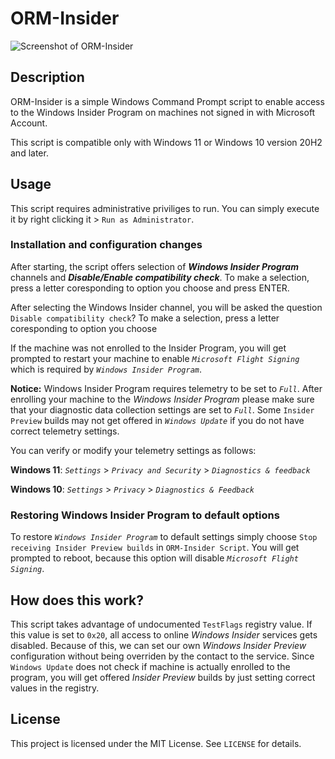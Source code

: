 # ORM-Insider

![Screenshot of ORM-Insider](https://i.imgur.com/L6H8g7b.png)

## Description

ORM-Insider is a simple Windows Command Prompt script to enable access
to the Windows Insider Program on machines not signed in with Microsoft Account.

This script is compatible only with Windows 11 or Windows 10 version 20H2 and later.

## Usage

This script requires administrative priviliges to run. You can simply execute it
by right clicking it > `Run as Administrator`.

### Installation and configuration changes

After starting, the script offers selection of __*Windows Insider Program*__ channels
and __*Disable/Enable compatibility check*__.
To make a selection, press a letter coresponding to option you choose and press
ENTER.

After selecting the Windows Insider channel, you will be asked the question 
`Disable compatibility check`? To make a selection, press a letter coresponding 
to option you choose

If the machine was not enrolled to the Insider Program, you will get prompted to
restart your machine to enable *`Microsoft Flight Signing`* which is required by
*`Windows Insider Program`*.

**Notice:** Windows Insider Program requires telemetry to be set to *`Full`*.
After enrolling your machine to the *Windows Insider Program* please make sure
that your diagnostic data collection settings are set to *`Full`*. Some `Insider
Preview` builds may not get offered in *`Windows Update`* if you do not have
correct telemetry settings.

You can verify or modify your telemetry settings as follows:

__Windows 11__: *`Settings`* > *`Privacy and Security`* > *`Diagnostics & feedback`*

__Windows 10__: *`Settings`* > *`Privacy`* > *`Diagnostics & Feedback`*

### Restoring Windows Insider Program to default options

To restore *`Windows Insider Program`* to default settings simply choose `Stop
receiving Insider Preview builds` in `ORM-Insider Script`. You will get prompted
to reboot, because this option will disable *`Microsoft Flight Signing`*.

## How does this work?

This script takes advantage of undocumented `TestFlags` registry value.
If this value is set to `0x20`, all access to online *Windows Insider* services
gets disabled. Because of this, we can set our own *Windows Insider Preview*
configuration without being overriden by the contact to the service. Since
`Windows Update` does not check if machine is actually enrolled to the program,
you will get offered *Insider Preview* builds by just setting correct values in
the registry.

## License

This project is licensed under the MIT License. See `LICENSE` for details.
